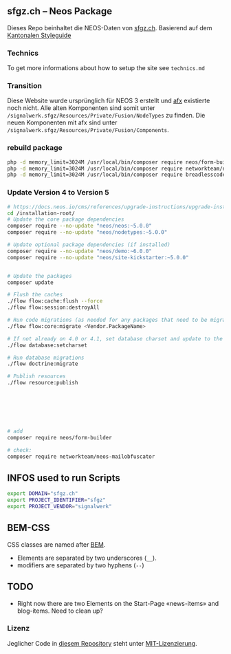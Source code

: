 ## sfgz.ch – Neos Package
Dieses Repo beinhaltet die NEOS-Daten von [sfgz.ch](https://sfgz.ch/). Basierend auf dem [Kantonalen Styleguide](http://mba.styleguide.digital/)

### Technics
To get more informations about how to setup the site see `technics.md`

### Transition
Diese Website wurde ursprünglich für NEOS 3 erstellt und [afx](https://docs.neos.io/cms/manual/rendering/afx) existierte noch nicht. Alle alten Komponenten sind somit unter `/signalwerk.sfgz/Resources/Private/Fusion/NodeTypes` zu finden. Die neuen Komponenten mit afx sind unter `/signalwerk.sfgz/Resources/Private/Fusion/Components`.


### rebuild package

```bash
php -d memory_limit=3024M /usr/local/bin/composer require neos/form-builder "1.3.0"
php -d memory_limit=3024M /usr/local/bin/composer require networkteam/neos-mailobfuscator 2.2.2
php -d memory_limit=3024M /usr/local/bin/composer require breadlesscode/neos-blog 2.0.5
```



### Update Version 4 to Version 5
```bash
# https://docs.neos.io/cms/references/upgrade-instructions/upgrade-instructions-4-3-5-0
cd /installation-root/
# Update the core package dependencies
composer require --no-update "neos/neos:~5.0.0"
composer require --no-update "neos/nodetypes:~5.0.0"

# Update optional package dependencies (if installed)
composer require --no-update "neos/demo:~6.0.0"
composer require --no-update "neos/site-kickstarter:~5.0.0"


# Update the packages
composer update

# Flush the caches
./flow flow:cache:flush --force
./flow flow:session:destroyAll

# Run code migrations (as needed for any packages that need to be migrated)
./flow flow:core:migrate <Vendor.PackageName>

# If not already on 4.0 or 4.1, set database charset and update to the new default given character set and collation
./flow database:setcharset

# Run database migrations
./flow doctrine:migrate

# Publish resources
./flow resource:publish







# add
composer require neos/form-builder

# check:
composer require networkteam/neos-mailobfuscator
```


<!-- generated package -->

## INFOS used to run Scripts
```bash
export DOMAIN="sfgz.ch"
export PROJECT_IDENTIFIER="sfgz"
export PROJECT_VENDOR="signalwerk"
```

## BEM-CSS
CSS classes are named after [BEM](https://cssguidelin.es/#bem-like-naming).
* Elements are separated by two underscores (`__`).
* modifiers are separated by two hyphens (`--`)



## TODO
* Right now there are two Elements on the Start-Page «news-items» and blog-items. Need to clean up?


### Lizenz
Jeglicher Code in [diesem Repository](https://github.com/signalwerk/sfgz/) steht unter [MIT-Lizenzierung](https://opensource.org/licenses/MIT).

